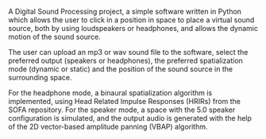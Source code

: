 A Digital Sound Processing project, a simple software written in Python which allows the user to click in a position in space to place a virtual sound source, 
both by using loudspeakers or headphones, and allows the dynamic motion of the sound source.

The user can upload an mp3 or wav sound file to the software, select the preferred output (speakers or headphones), the preferred spatialization mode (dynamic or static)
and the position of the sound source in the surrounding space.

For the headphone mode, a binaural spatialization algorithm is implemented, using Head Related Impulse Responses (HRIRs) from the SOFA repository.
For the speaker mode, a space with the 5.0 speaker configuration is simulated, and the output audio is generated with the help of the 2D vector-based amplitude panning (VBAP) algorithm.
